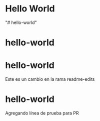 # Hello World 
"# hello-world" 
# hello-world 
# hello-world
Este es un cambio en la rama readme-edits
# hello-world
Agregando línea de prueba para PR
